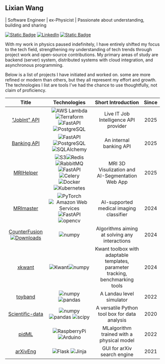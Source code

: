 ## Lixian Wang
| Software Engineer | ex-Physicist | Passionate about understanding, building and sharing 

[![Static Badge](https://img.shields.io/badge/Website-lixianphys-green)](https://lixianphys.github.io)
[![LinkedIn](https://img.shields.io/badge/LinkedIn-blue?logo=linkedin)](https://www.linkedin.com/in/lixianphys/)
[![Static Badge](https://img.shields.io/badge/scholar-blue?logo=google-scholar&logoColor=white)](https://scholar.google.com/citations?user=E2-0hTwAAAAJ&hl=en)

With my work in physics paused indefinitely, I have entirely shifted my focus to the tech field, strengthening my understanding of tech trends through project work and open-source contributions. My primary areas of study are backend (server) system, distributed systems with cloud integration, and asynchronous programming.

Below is a list of projects I have initiated and worked on. some are more refined or modern than others, but they all represent my effort and growth. The technologies I list are tools I've had the chance to use thoughtfully, not claim of proficiency.


| Title | Technologies | Short Introduction | Since |
|:----------:|:----------:|:----------:|:----------:|
| ["JobInt" API ](https://cyznbpcm70.execute-api.us-east-1.amazonaws.com/)|![AWS Lambda](https://custom-icon-badges.demolab.com/badge/AWS%20Lambda-%23FF9900.svg?logo=aws-lambda&logoColor=white)![Terraform](https://img.shields.io/badge/Terraform-black?logo=terraform)![FastAPI](https://img.shields.io/badge/FastAPI-009688?logo=fastapi&logoColor=white) ![PostgreSQL](https://img.shields.io/badge/PostgreSQL-white?logo=postgresql)| Live IT Job Intelligence API provider | 2025 
| [Banking API](https://github.com/lixianphys/banking-api)|![FastAPI](https://img.shields.io/badge/FastAPI-009688?logo=fastapi&logoColor=white)![PostgreSQL](https://img.shields.io/badge/PostgreSQL-white?logo=postgresql)![SQLAlchemy](https://img.shields.io/badge/SQLAlchemy-black?logo=sqlalchemy)| An internal banking API | 2025
| [MRIHelper](https://github.com/lixianphys/mrihelper)| ![S3](https://img.shields.io/badge/minio-black?logo=minio)![Redis](https://img.shields.io/badge/Redis-black?logo=redis) ![RabbitMQ](https://img.shields.io/badge/RabbitMQ-black?logo=rabbitmq) ![FastAPI](https://img.shields.io/badge/FastAPI-009688?logo=fastapi&logoColor=white) ![Celery](https://img.shields.io/badge/Celery-black?logo=celery)![Docker](https://img.shields.io/badge/Docker-black?logo=docker) ![Kubernetes](https://img.shields.io/badge/Kubernetes-black?logo=kubernetes)| MRI 3D Visulization and AI-Segmentation Web App | 2025
| [MRImaster](https://github.com/lixianphys/MRImaster)| ![PyTorch](https://img.shields.io/badge/PyTorch-black?logo=pytorch) ![Amazon Web Services](https://img.shields.io/badge/AWS-black?logo=amazonwebservices&logoColor=white) ![FastAPI](https://img.shields.io/badge/FastAPI-009688?logo=fastapi&logoColor=white) ![opencv](https://img.shields.io/badge/OpenCV-5C3EE8?logo=opencv&logoColor=white) |  AI-supported medical imaging classifier | 2024 |
| [CounterFusion](https://github.com/lixianphys/Counterfusion) [![Downloads](https://static.pepy.tech/badge/counterfusion)](https://pepy.tech/project/counterfusion)| ![numpy](https://img.shields.io/badge/numpy-013243?logo=numpy&logoColor=white) | Algorithms aiming at solving any interactions | 2024 |
| [xkwant](https://github.com/lixianphys/xkwant) |![Kwant](https://img.shields.io/badge/Kwant-black)![numpy](https://img.shields.io/badge/numpy-013243?logo=numpy&logoColor=white) |Kwant toolbox with adaptable templates, parameter tracking, benchmarking tools| 2024 |
|[toyband](https://github.com/lixianphys/toyband)|![numpy](https://img.shields.io/badge/numpy-013243?logo=numpy&logoColor=white) ![pandas](https://img.shields.io/badge/pandas-150458?logo=pandas&logoColor=white)| A Landau level simulator| 2022 |
|[Scientific-data](https://github.com/lixianphys/Scientific-data)|![numpy](https://img.shields.io/badge/numpy-013243?logo=numpy&logoColor=white) ![pandas](https://img.shields.io/badge/pandas-150458?logo=pandas&logoColor=white) ![scipy](https://img.shields.io/badge/scipy-8CAAE6?logo=scipy&logoColor=white)| A versatile Python tool box for data analysis | 2020 |
|[pidML](https://github.com/lixianphys/pidML)|![RaspberryPi](https://img.shields.io/badge/RaspberryPi-A22846?logo=raspberrypi&logoColor=white) ![Arduino](https://img.shields.io/badge/arduino-00878F?logo=arduino&logoColor=white)| MLalgorithm trained with a physical model | 2022 |
|[arXivEng](https://github.com/lixianphys/arXivEng)|![Flask](https://img.shields.io/badge/Flask-000000?logo=flask&logoColor=white) ![Jinja](https://img.shields.io/badge/jinja-B41717?logo=jinja&logoColor=white)|  GUI for arXiv search engine  | 2021 | 




